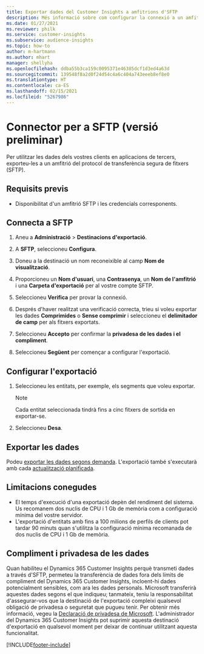 ```yaml
---
title: Exportar dades del Customer Insights a amfitrions d'SFTP
description: Més informació sobre com configurar la connexió a un amfitrió SFTP.
ms.date: 01/27/2021
ms.reviewer: philk
ms.service: customer-insights
ms.subservice: audience-insights
ms.topic: how-to
author: m-hartmann
ms.author: mhart
manager: shellyha
ms.openlocfilehash: ddba55b3ca159c0095371e46385dcf1d3ed4a63d
ms.sourcegitcommit: 139548f8a2d0f24d54c4a6c404a743eeeb8ef8e0
ms.translationtype: HT
ms.contentlocale: ca-ES
ms.lasthandoff: 02/15/2021
ms.locfileid: "5267986"
---
```

# <a name="connector-for-sftp-preview"></a>Connector per a SFTP (versió preliminar)

Per utilitzar les dades dels vostres clients en aplicacions de tercers, exporteu-les a un amfitrió del protocol de transferència segura de fitxers (SFTP).

## <a name="prerequisites"></a>Requisits previs

- Disponibilitat d'un amfitrió SFTP i les credencials corresponents.

## <a name="connect-to-sftp"></a>Connecta a SFTP

1. Aneu a **Administració** > **Destinacions d'exportació**.

1. A **SFTP**, seleccioneu **Configura**.

1. Doneu a la destinació un nom reconeixible al camp **Nom de visualització**.

1. Proporcioneu un **Nom d'usuari**, una **Contrasenya**, un **Nom de l'amfitrió** i una **Carpeta d'exportació** per al vostre compte SFTP.

1. Seleccioneu **Verifica** per provar la connexió.

1. Després d'haver realitzat una verificació correcta, trieu si voleu exportar les dades **Comprimides** o **Sense comprimir** i seleccioneu el **delimitador de camp** per als fitxers exportats.

1. Seleccioneu **Accepto** per confirmar la **privadesa de les dades i el compliment**.

1. Seleccioneu **Següent** per començar a configurar l'exportació.

## <a name="configure-the-export"></a>Configurar l'exportació

1. Seleccioneu les entitats, per exemple, els segments que voleu exportar.

   > [!NOTE]
   > Cada entitat seleccionada tindrà fins a cinc fitxers de sortida en exportar-se. 

1. Seleccioneu **Desa**.

## <a name="export-the-data"></a>Exportar les dades

Podeu [exportar les dades segons demanda](export-destinations.md). L'exportació també s'executarà amb cada [actualització planificada](system.md#schedule-tab).

## <a name="known-limitations"></a>Limitacions conegudes

- El temps d'execució d'una exportació depèn del rendiment del sistema. Us recomanem dos nuclis de CPU i 1 Gb de memòria com a configuració mínima del vostre servidor. 
- L'exportació d'entitats amb fins a 100 milions de perfils de clients pot tardar 90 minuts quan s'utilitza la configuració mínima recomanada de dos nuclis de CPU i 1 Gb de memòria. 

## <a name="data-privacy-and-compliance"></a>Compliment i privadesa de les dades

Quan habiliteu el Dynamics 365 Customer Insights perquè transmeti dades a través d'SFTP, permeteu la transferència de dades fora dels límits de compliment del Dynamics 365 Customer Insights, incloent-hi dades potencialment sensibles, com ara les dades personals. Microsoft transferirà aquestes dades segons el que indiqueu; tanmateix, teniu la responsabilitat d'assegurar-vos que la destinació de l'exportació compleixi qualsevol obligació de privadesa o seguretat que pugueu tenir. Per obtenir més informació, vegeu la [Declaració de privadesa de Microsoft](https://go.microsoft.com/fwlink/?linkid=396732).
L'administrador del Dynamics 365 Customer Insights pot suprimir aquesta destinació d'exportació en qualsevol moment per deixar de continuar utilitzant aquesta funcionalitat.


[!INCLUDE[footer-include](../includes/footer-banner.md)]
